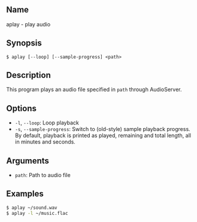 ## Name

aplay - play audio

## Synopsis

```**sh
$ aplay [--loop] [--sample-progress] <path>
```

## Description

This program plays an audio file specified in `path` through AudioServer.

## Options

-   `-l`, `--loop`: Loop playback
-   `-s`, `--sample-progress`: Switch to (old-style) sample playback progress. By default, playback is printed as played, remaining and total length, all in minutes and seconds.

## Arguments

-   `path`: Path to audio file

## Examples

```sh
$ aplay ~/sound.wav
$ aplay -l ~/music.flac
```
